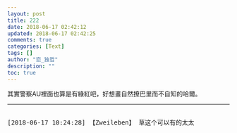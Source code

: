 ```yaml
---
layout: post
title: 222
date: 2018-06-17 02:42:12
updated: 2018-06-17 02:42:25
comments: true
categories: [Text]
tags: []
author: "恋_独哲"
description: ""
toc: true
---
```


<p dir="ltr"  >其實警察AU裡面也算是有綠紅吧，好想畫自然撩巴里而不自知的哈爾。</p>

---

<pre>

[2018-06-17 10:24:28] 【Zweileben】 草这个可以有的太太

</pre>